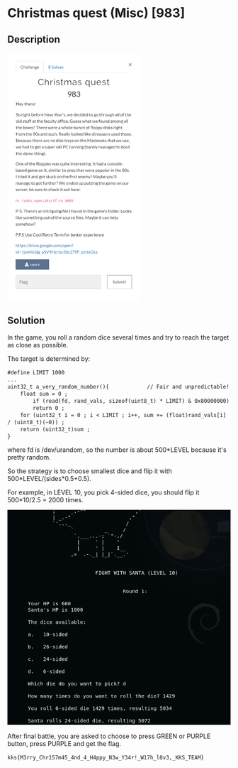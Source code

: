 # Christmas quest (Misc) \[983\]

## __Description__

<img src="chall.png" width="300">

## __Solution__

In the game, you roll a random dice several times and try to reach the target as close as possible.

The target is determined by:

```
#define LIMIT 1000 
...
uint32_t a_very_random_number(){			// Fair and unpredictable!
	float sum = 0 ;
       	if (read(fd, rand_vals, sizeof(uint8_t) * LIMIT) & 0x80000000)
		return 0 ;
	for (uint32_t i = 0 ; i < LIMIT ; i++, sum += (float)rand_vals[i] / (uint8_t)(~0)) ;
	return (uint32_t)sum ;  
}
```

where fd is /dev/urandom, so the number is about 500*LEVEL because it's pretty random.

So the strategy is to choose smallest dice and flip it with 500\*LEVEL/(sides\*0.5+0.5).

For example, in LEVEL 10, you pick 4-sided dice, you should flip it 500\*10/2.5 = 2000 times.

<img src="level10.png" >

After final battle, you are asked to choose to press GREEN or PURPLE button, press PURPLE and get the flag.

```
kks{M3rry_Chr157m45_4nd_4_H4ppy_N3w_Y34r!_W17h_l0v3,_KKS_TEAM}
```
